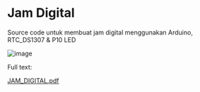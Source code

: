 ﻿# Jam Digital
 Source code untuk membuat jam digital menggunakan Arduino, RTC_DS1307 & P10 LED
 
![image](https://user-images.githubusercontent.com/36381584/187352091-48911ba1-0f59-4420-8ed0-7ff678987c69.png)


Full text: 

[JAM_DIGITAL.pdf](https://github.com/elrizwiraswara/jamdigital/files/9449711/JAM_DIGITAL.pdf)

